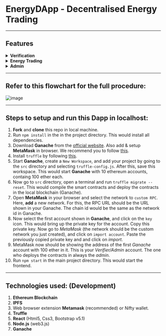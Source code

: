 # EnergyDApp - Decentralised Energy Trading

-------

## Features

<details><summary><b>Verification</b></summary>

- ID proof verification<br>
Here, prosumers and consumers will upload their ID proof. The admin would be able to view the ID proof for verification.

</details>

<details><summary><b>Energy Trading</b></summary>

Consumers search energy trading options here nearest to their address. They can choose a perfect agreement among wide variety of options according to their needs. They have the power to dislike any service once they used it.<br>
- Producer/Consumer section<br>
Producers provide details about their offerings here. Details include energy name, room address, price.
Consumers can choose the from the list available accourding to their requirements.
- Transactions<br>
All details regarding agreements and payment are listed here to aviod any sort of confusion between prosumers and consumers.<br>
 
</details>

<details><summary><b>Admin</b></summary>
The Admin mainly acts as a verifier. The admin has to approve or reject in case of a termination of energy agreement by prosumer. The admin also has the access to the ID proof document of consumers and prosumers. The admin can also change the ID proof verifier role from self to any other trusted member of the blockchain.

 </details> 
  
<hr>


## Refer to this flowchart for the full procedure:

![image](https://user-images.githubusercontent.com/74824675/134613157-bb9be3f8-540a-4dca-8aea-ebd183d88773.png)

<hr>


## Steps to setup and run this Dapp in localhost:

1. **Fork** and **clone** this repo in local machine.
2. Run `npm install` in the in the project directory. This would install all dependencies.
3. Download **Ganache** from the [official website](https://www.trufflesuite.com/ganache). Also add & setup **MetaMask** in browser. We recommend you to follow [this](https://www.trufflesuite.com/docs/truffle/getting-started/truffle-with-metamask).
4. Install `truffle` by following [this](https://www.trufflesuite.com/docs/truffle/getting-started/installation).
5. Start **Ganache**, create a `New Workspace`, and add your project by going to the `src` directory and selecting `truffle-config.js`. After this, save this workspace. This would start **Ganache** with 10 ethereum accounts, containg 100 ether each.
6. Now go to `src` directory, open a terminal and run `truffle migrate --reset`. This would compile the smart contracts and deploy the contracts in the local blockchain (Ganache).
7. Open **MetaMask** in your browser and select the network to `custom RPC`. Here, **add** a new network. For this, the RPC URL should be the URL shown in your Ganache. The chain id would be the same as the network id in Ganache.
8. Now select the first account shown in **Ganache**, and click on the `key` icon. This would bring up the private key for the account. Copy this private key. Now go to *MetaMask* (the network should be the custom network you just created), and click on `import account`. Paste the previously copied private key and and click on *import*.
9. MetaMask now should be showing the address of the first *Ganache* account with 100 ether in it. This is your *Verifier/Admin* account. The one who deploys the contracts in always the *admin*.
10. Run `npm start` in the main project directory. This would start the frontend.

-------

## Technologies used: (Development)
1. **Ethereum Blockchain**<br>
2. **IPFS**<br>
3. Web browser extension **Metamask** (recommended) or Nifty wallet.<br>
4. **Truffle**<br>
5. **React** (Html5, Css3, Bootstrap v5.1)<br>
6. **Node.js** (web3.js)<br>
7. **Ganache**<br>



